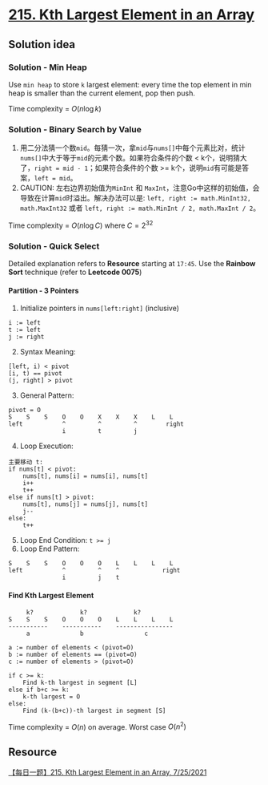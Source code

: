 # [215. Kth Largest Element in an Array](https://leetcode.com/problems/kth-largest-element-in-an-array/)

## Solution idea

### Solution - Min Heap
Use `min heap` to store `k` largest element: every time the top element in min heap is smaller than the current element, pop then push.

Time complexity = $O(n\log k)$

### Solution - Binary Search by Value
1. 用二分法猜一个数`mid`。每猜一次，拿`mid`与`nums[]`中每个元素比对，统计`nums[]`中大于等于`mid`的元素个数。如果符合条件的个数 < k个，说明猜大了，`right = mid - 1`；如果符合条件的个数 >= k个，说明`mid`有可能是答案，`left = mid`。
2. CAUTION: 左右边界初始值为`MinInt` 和 `MaxInt`，注意Go中这样的初始值，会导致在计算`mid`时溢出。解决办法可以是: `left, right := math.MinInt32, math.MaxInt32` 或者 `left, right := math.MinInt / 2, math.MaxInt / 2`。

Time complexity = $O(n\log C)$ where $C = 2^{32}$

### Solution - Quick Select

Detailed explanation refers to **Resource** starting at `17:45`. Use the **Rainbow Sort** technique (refer to **Leetcode 0075**)

#### Partition - 3 Pointers
1. Initialize pointers in `nums[left:right]` (inclusive)
```
i := left
t := left
j := right
```
2. Syntax Meaning:
```
[left, i) < pivot
[i, t) == pivot
(j, right] > pivot
```
3. General Pattern:
```
pivot = O
S    S    S    O    O    X    X    X    L    L
left           ^         ^         ^        right
               i         t         j     
```
4. Loop Execution: 
```
主要移动 t:
if nums[t] < pivot:
    nums[t], nums[i] = nums[i], nums[t]
    i++
    t++
else if nums[t] > pivot:
    nums[t], nums[j] = nums[j], nums[t]
    j--
else:
    t++
```
5. Loop End Condition: `t >= j`
6. Loop End Pattern:
```
S    S    S    O    O    O    L    L    L    L
left           ^         ^    ^            right
               i         j    t  
```

#### Find Kth Largest Element
```
     k?             k?             k?
S    S    S    O    O    O    L    L    L    L
-----------    -----------    ----------------
     a              b                 c

a := number of elements < (pivot=O)
b := number of elements == (pivot=O)
c := number of elements > (pivot=O)

if c >= k:
    Find k-th largest in segment [L]
else if b+c >= k:
    k-th largest = O
else:
    Find (k-(b+c))-th largest in segment [S]
```

Time complexity = $O(n)$ on average. Worst case $O(n^2)$

## Resource
[【每日一题】215. Kth Largest Element in an Array, 7/25/2021](https://www.youtube.com/watch?v=dMq9_EkfSEc&t=713s&ab_channel=HuifengGuan)